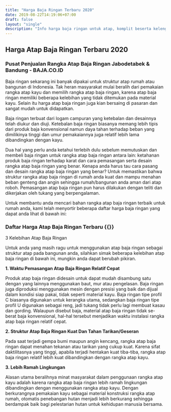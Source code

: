```yaml
---
title: "Harga Baja Ringan Terbaru 2020"
date: 2019-08-22T14:19:06+07:00
draft: false
layout: "single"
description: "Info harga baja ringan untuk atap, komplit beserta kelengkapannya seperti reng, kanal c, serta genteng metal."
---
```


## Harga Atap Baja Ringan Terbaru 2020

### Pusat Penjualan Rangka Atap Baja Ringan Jabodetabek & Bandung - BAJA.CO.ID

Baja ringan sekarang ini banyak dipakai untuk struktur atap rumah atau bangunan di Indonesia. Tak heran masyarakat mulai beralih dari pemakaian rangka atap kayu dan memilih rangka atap baja ringan, karena atap baja ringan memiliki beberapa kelebihan yang tidak ditemukan pada material kayu. Selain itu harga atap baja ringan juga kian bersaing di pasaran dan sangat mudah untuk didapatkan.

Baja ringan terbuat dari logam campuran yang ketebalan dan desainnya telah diukur dan diuji. Ketebalan baja ringan biasanya memang lebih tipis dari produk baja konvensional namun daya tahan terhadap beban yang dimilikinya tinggi dan umur pemakaiannya juga relatif lebih lama dibandingkan dengan kayu.

Dua hal yang perlu anda ketahui terlebih dulu sebelum memutuskan dan membeli baja ringan untuk rangka atap baja ringan antara lain: ketahanan produk baja ringan terhadap karat dan cara pemasangan serta desain rangka atap baja ringan yang benar. Kenapa anda harus tau cara pasang dan desain rangka atap baja ringan yang benar? Untuk memastikan bahwa struktur rangka atap baja ringan di rumah anda kuat dan mampu menahan beban genteng dan angin sehingga rumah/bangunan anda aman dari atap roboh. Pemasangan atap baja ringan pun harus dilakukan dengan teliti dan dikerjakan oleh tukang yang berpengalaman.

Untuk membantu anda mencari bahan rangka atap baja ringan terbaik untuk rumah anda, kami telah menyortir beberapa daftar harga baja ringan yang dapat anda lihat di bawah ini:

### Daftar Harga Atap Baja Ringan Terbaru {{<bulan-tahun>}}

3 Kelebihan Atap Baja Ringan 

Untuk anda yang masih ragu untuk menggunakan atap baja ringan sebagai struktur atap pada bangunan anda, silahkan simak beberapa kelebihan atap baja ringan di bawah ini, mungkin anda dapat berubah pikiran.

**1. Waktu Pemasangan Atap Baja Ringan Relatif Cepat**

Produk atap baja ringan didesain untuk dapat mudah disambung satu dengan yang lainnya menggunakan baut, mur atau pengelasan. Baja ringan juga diproduksi menggunakan mesin dengan presisi yang baik dan dijual dalam kondisi siap pakai, tidak seperti material kayu. Baja ringan tipe profil C biasanya digunakan untuk kerangka utama, sedangkan baja ringan tipe profil U digunakan sebagai reng, jadi tukang tidak perlu lagi membuat kasau dan gording. Walaupun disebut baja, material atap baja ringan tidak se-berat baja konvensional, hal-hal tersebut menjadikan waktu instalasi rangka atap baja ringan relatif cepat.

**2. Struktur Atap Baja Ringan Kuat Dan Tahan Tarikan/Geseran**

Pada saat terjadi gempa bumi maupun angin kencang, rangka atap baja ringan dapat menahan tekanan atau tarikan yang cukup kuat. Karena sifat daktilitasnya yang tinggi, apabila terjadi hentakan kuat tiba-tiba, rangka atap baja ringan relatif lebih kuat dibandingkan dengan rangka atap kayu.

**3. Lebih Ramah Lingkungan**

Alasan utama beralihnya minat masyarakat dalam penggunaan rangka atap kayu adalah karena rangka atap baja ringan lebih ramah lingkungan dibandingkan dengan menggunakan rangka atap kayu. Dengan berkurangnya pemakaian kayu sebagai material konstruksi rangka atap rumah, otomatis penebangan hutan menjadi lebih berkurang sehingga berdampak baik bagi pelestarian hutan untuk kehidupan manusia bersama.

